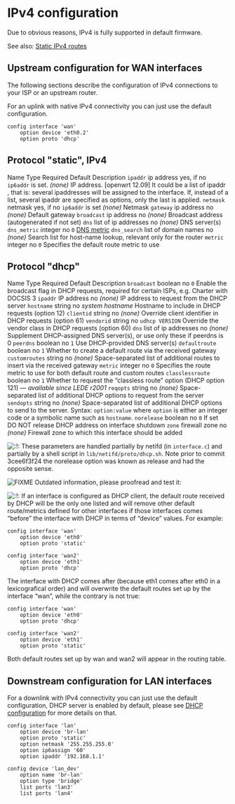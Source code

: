# IPv4 configuration

Due to obvious reasons, IPv4 is fully supported in default firmware.

See also: [Static IPv4 routes](/docs/guide-user/network/routing/routes_configuration#ipv4_routes "docs:guide-user:network:routing:routes_configuration")

## Upstream configuration for WAN interfaces

The following sections describe the configuration of IPv4 connections to your ISP or an upstream router.

For an uplink with native IPv4 connectivity you can just use the default configuration.

```
config interface 'wan'
	option device 'eth0.2'
	option proto 'dhcp'
```

## Protocol "static", IPv4

Name Type Required Default Description `ipaddr` ip address yes, if no `ip6addr` is set. *(none)* IP address. \[openwrt 12.09] It could be a list of ipaddr , that is: several ipaddresses will be assigned to the interface. If, instead of a list, several ipaddr are specified as options, only the last is applied. `netmask` netmask yes, if no `ip6addr` is set *(none)* Netmask `gateway` ip address no *(none)* Default gateway `broadcast` ip address no *(none)* Broadcast address (autogenerated if not set) `dns` list of ip addresses no *(none)* DNS server(s) `dns_metric` integer no `0` [DNS metric](https://git.openwrt.org/?p=project%2Fnetifd.git%3Ba%3Dcommitdiff%3Bh%3D7f6be657e2dabc185417520de4d0d0de2580c27d "https://git.openwrt.org/?p=project/netifd.git;a=commitdiff;h=7f6be657e2dabc185417520de4d0d0de2580c27d") `dns_search` list of domain names no *(none)* Search list for host-name lookup, relevant only for the router `metric` integer no `0` Specifies the default route metric to use

## Protocol "dhcp"

Name Type Required Default Description `broadcast` boolean no `0` Enable the broadcast flag in DHCP requests, required for certain ISPs, e.g. Charter with DOCSIS 3 `ipaddr` IP address no *(none)* IP address to request from the DHCP server `hostname` string no *system hostname* Hostname to include in DHCP requests (option 12) `clientid` string no *(none)* Override client identifier in DHCP requests (option 61) `vendorid` string no `udhcp VERSION` Override the vendor class in DHCP requests (option 60) `dns` list of ip addresses no *(none)* Supplement DHCP-assigned DNS server(s), or use only these if peerdns is 0 `peerdns` boolean no `1` Use DHCP-provided DNS server(s) `defaultroute` boolean no `1` Whether to create a default route via the received gateway `customroutes` string no *(none)* Space-separated list of additional routes to insert via the received gateway `metric` integer no `0` Specifies the route metric to use for both default route and custom routes `classlessroute` boolean no `1` Whether to request the “classless route” option (DHCP option 121) — *available since LEDE r2001* `reqopts` string no *(none)* Space-separated list of additional DHCP options to request from the server `sendopts` string no *(none)* Space-separated list of additional DHCP options to send to the server. Syntax: `option:value` where `option` is either an integer code or a symbolic name such as `hostname`. `norelease` boolean no `0` If set DO NOT release DHCP address on interface shutdown `zone` firewall zone no *(none)* Firewall zone to which this interface should be added

![:!:](/lib/images/smileys/exclaim.svg) These parameters are handled partially by netifd (in `interface.c`) and partially by a shell script in `lib/netifd/proto/dhcp.sh`. Note prior to commit 3cee6f3f24 the norelease option was known as release and had the opposite sense.

![FIXME](/lib/images/smileys/fixme.svg) Outdated information, please proofread and test it:

![:!:](/lib/images/smileys/exclaim.svg) If an interface is configured as DHCP client, the default route received by DHCP will be the only one listed and will remove other default route/metrics defined for other interfaces if those interfaces comes “before” the interface with DHCP in terms of “device” values. For example:

```
config interface 'wan'
    option device 'eth0'
    option proto 'static'
 
config interface 'wan2'
    option device 'eth1'
    option proto 'dhcp'
```

The interface with DHCP comes after (because eth1 comes after eth0 in a lexicografical order) and will overwrite the default routes set up by the interface “wan”, while the contrary is not true:

```
config interface 'wan'
    option device 'eth0'
    option proto 'dhcp'
 
config interface 'wan2'
    option device 'eth1'
    option proto 'static'
```

Both default routes set up by wan and wan2 will appear in the routing table.

## Downstream configuration for LAN interfaces

For a downlink with IPv4 connectivity you can just use the default configuration, DHCP server is enabled by default, please see [DHCP configuration](/docs/guide-user/base-system/dhcp "docs:guide-user:base-system:dhcp") for more details on that.

```
config interface 'lan'
	option device 'br-lan'
	option proto 'static'
	option netmask '255.255.255.0'
	option ip6assign '60'
	option ipaddr '192.168.1.1'
 
config device 'lan_dev'
	option name 'br-lan'
	option type 'bridge'
	list ports 'lan3'
	list ports 'lan4'
```
